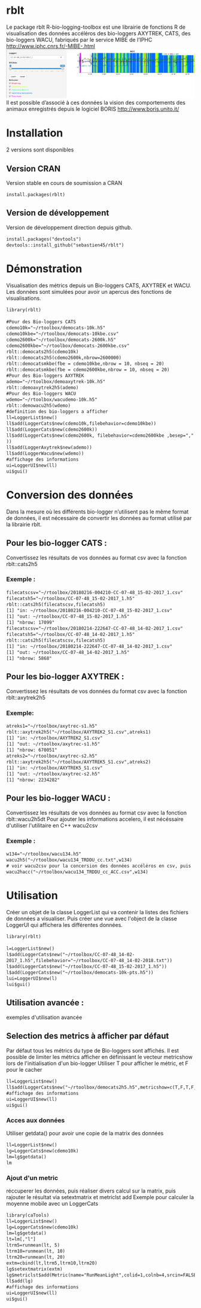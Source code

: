 # rblt
Le package rblt R-bio-logging-toolbox est une librairie de fonctions R de visualisation des données accéléros des bio-loggers AXYTREK, CATS, des  bio-loggers WACU, fabriqués par le service MIBE de l’IPHC http://www.iphc.cnrs.fr/-MIBE-.html 
![rblt Logo](rblt.png)
Il est possible d’associé à ces données la vision des comportements des animaux enregistrés depuis le logiciel BORIS http://www.boris.unito.it/ 

# Installation
2 versions sont disponibles

## Version CRAN
Version stable en cours de soumission a CRAN
```
install.packages(rblt)
```
## Version de développement
Version de développement direction depuis github.
```
install.packages("devtools")
devtools::install_github("sebastien45/rblt")
```
# Démonstration
Visualisation des métrics depuis un Bio-loggers CATS, AXYTREK et WACU.
Les données sont simulées pour avoir un apercus des fonctions de visualisations.
```
library(rblt)

#Pour des Bio-loggers CATS
cdemo10k="~/rtoolbox/democats-10k.h5"
cdemo10kbe="~/rtoolbox/democats-10kbe.csv"
cdemo2600k="~/rtoolbox/democats-2600k.h5"
cdemo2600kbe="~/rtoolbox/democats-2600kbe.csv"
rblt::democats2h5(cdemo10k)
rblt::democats2h5(cdemo2600k,nbrow=2600000)
rblt::democatsmkbe(fbe = cdemo10kbe,nbrow = 10, nbseq = 20)
rblt::democatsmkbe(fbe = cdemo2600kbe,nbrow = 10, nbseq = 20)
#Pour des Bio-loggers AXYTREK
ademo="~/rtoolbox/demoaxytrek-10k.h5"
rblt::demoaxytrek2h5(ademo)
#Pour des Bio-loggers WACU
wdemo="~/rtoolbox/wacudemo-10k.h5"
rblt::demowacu2h5(wdemo)
#definition des bio-loggers a afficher
ll=LoggerList$new()
ll$add(LoggerCats$new(cdemo10k,filebehavior=cdemo10kbe))
ll$add(LoggerCats$new(cdemo2600k))
ll$add(LoggerCats$new(cdemo2600k, filebehavior=cdemo2600kbe ,besep="," ))
ll$add(LoggerAxytrek$new(ademo))
ll$add(LoggerWacu$new(wdemo))
#affichage des informations
ui=LoggerUI$new(ll)
ui$gui()
````
# Conversion des données
Dans la mesure où les différents bio-logger n’utilisent pas le même format de données, il est nécessaire de convertir les données au format utilisé par la librairie rblt.

## Pour les bio-logger CATS :
Convertissez les résultats de vos données au format csv avec la fonction rblt::cats2h5

### Exemple :
```
filecatscsv="~/rtoolbox/20180216-004210-CC-07-48_15-02-2017_1.csv"
filecatsh5="~/rtoolbox/CC-07-48_15-02-2017_1.h5"
rblt::cats2h5(filecatscsv,filecatsh5)
[1] "in: ~/rtoolbox/20180216-004210-CC-07-48_15-02-2017_1.csv"
[1] "out: ~/rtoolbox/CC-07-48_15-02-2017_1.h5"
[1] "nbrow: 17099"
filecatscsv="~/rtoolbox/20180214-222647-CC-07-48_14-02-2017_1.csv"
filecatsh5="~/rtoolbox/CC-07-48_14-02-2017_1.h5"
rblt::cats2h5(filecatscsv,filecatsh5)
[1] "in: ~/rtoolbox/20180214-222647-CC-07-48_14-02-2017_1.csv"
[1] "out: ~/rtoolbox/CC-07-48_14-02-2017_1.h5"
[1] "nbrow: 5868"
```

## Pour les bio-logger AXYTREK :
Convertissez les résultats de vos données du format csv avec la fonction rblt::axytrek2h5

### Exemple:
```
atreks1="~/rtoolbox/axytrec-s1.h5"
rblt::axytrek2h5("~/rtoolbox/AXYTREK2_S1.csv",atreks1)
[1] "in: ~/rtoolbox/AXYTREK2_S1.csv"
[1] "out: ~/rtoolbox/axytrec-s1.h5"
[1] "nbrow: 670051"
atreks2="~/rtoolbox/axytrec-s2.h5"
rblt::axytrek2h5("~/rtoolbox/AXYTREK5_S1.csv",atreks2)
[1] "in: ~/rtoolbox/AXYTREK5_S1.csv"
[1] "out: ~/rtoolbox/axytrec-s2.h5"
[1] "nbrow: 2234282"
```
## Pour les bio-logger WACU :
Convertissez les résultats de vos données au format csv avec la fonction rblt::wacu2h5dt
Pour ajouter les informations accelero, il est nécéssaire d'utiliser l'utilitaire en C++ wacu2csv

### Exemple :
```
w134="~/rtoolbox/wacu134.h5"
wacu2h5("~/rtoolbox/wacu134_TRDDU_cc.txt",w134)
# voir wacu2csv pour la concersion des données accéléros en csv, puis
wacu2hacc("~/rtoolbox/wacu134_TRDDU_cc_ACC.csv",w134)
```

# Utilisation
Créer un objet de la classe LoggerList qui va contenir la listes des fichiers de données a visualiser. Puis créer une vue avec l'object de la classe LoggerUI qui affichera les différentes données.
```
library(rblt)

l=LoggerList$new()
l$add(LoggerCats$new("~/rtoolbox/CC-07-48_14-02-2017_1.h5",filebehavior="~/rtoolbox/CC-07-48_14-02-2018.txt"))
l$add(LoggerCats$new("~/rtoolbox/CC-07-48_15-02-2017_1.h5"))
l$add(LoggerCats$new("~/rtoolbox/democats-10k-pts.h5"))
lui=LoggerUI$new(l)
lui$gui()
````

## Utilisation avancée :
exemples d'utilisation avancée

## Selection des metrics à afficher par défaut
Par défaut tous les métrics du type de Bio-loggers sont affichés.
Il est possible de limiter les métrics afficher en définissant le vecteur metricshow lors de l'initialisation d'un bio-logger
Utiliser T pour afficher le métric, et F pour le cacher
```
ll=LoggerList$new()
ll$add(LoggerCats$new("~/rtoolbox/democats2h5.h5",metricshow=c(T,F,T,F,F,F)))
#affichage des informations
ui=LoggerUI$new(ll)
ui$gui()
```

### Acces aux données
Utiliser getdata() pour avoir une copie de la matrix des données
```
ll=LoggerList$new()
lg=LoggerCats$new(cdemo10k)
lm=lg$getdata()
lm
```

### Ajout d'un metric
réccuperer les données, puis réaliser divers calcul sur la matrix, puis rajouter le résultat via setextmatrix et metriclst add
Exemple pour calculer la moyenne mobile avec un LoggerCats
```
library(caTools)
ll=LoggerList$new()
lg=LoggerCats$new(cdemo10k)
lm=lg$getdata()
lt=lm[,"l"]
ltrm5=runmean(lt, 5)
ltrm10=runmean(lt, 10)
ltrm20=runmean(lt, 20)
extm=cbind(lt,ltrm5,ltrm10,ltrm20)
lg$setextmatrix(extm)
lg$metriclst$add(Metric(name="RunMeanLight",colid=1,colnb=4,srcin=FALSE))
ll$add(lg)
#affichage des informations
ui=LoggerUI$new(ll)
ui$gui()
```


